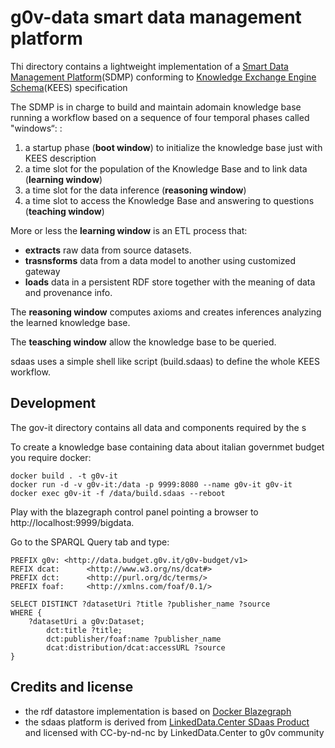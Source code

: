 # g0v-data smart data management platform

Thi directory contains a lightweight implementation of a [Smart Data Management Platform](https://it.linkeddata.center/b/smart-data-platform/)(SDMP) conforming to [Knowledge Exchange Engine Schema](http://LinkedData.Center/kees)(KEES) specification

The SDMP is in charge to build and maintain adomain knowledge base running a workflow based on a sequence of four temporal phases called "windows“:
:
1. a startup  phase (**boot window**)  to initialize the knowledge base just with KEES description
2. a time slot for the population of the Knowledge Base and to link data (**learning window**)
3. a time slot for the data inference (**reasoning window**)
4. a time slot to access the Knowledge Base and answering to questions  (**teaching window**)



More or less the  **learning window** is an ETL process that:
  
- **extracts** raw data from source datasets.
- **trasnsforms** data from a data model to another using customized gateway
- **loads** data in a persistent RDF store together with the meaning of data and provenance info.

The **reasoning window** computes axioms and creates inferences analyzing the learned knowledge base.

The **teasching window** allow the knowledge base to be queried.


sdaas uses a simple shell like script (build.sdaas) to define the whole KEES workflow.

## Development

The gov-it directory contains all data and components required by the s

To create a knowledge base containing data about italian governmet budget you require docker:

```
docker build . -t g0v-it
docker run -d -v g0v-it:/data -p 9999:8080 --name g0v-it g0v-it
docker exec g0v-it -f /data/build.sdaas --reboot
```

Play with the blazegraph control panel pointing a browser to http://localhost:9999/bigdata.

Go to the SPARQL Query tab and type:

```
PREFIX g0v: <http://data.budget.g0v.it/g0v-budget/v1>
REFIX dcat:      <http://www.w3.org/ns/dcat#> 
PREFIX dct:      <http://purl.org/dc/terms/> 
PREFIX foaf:     <http://xmlns.com/foaf/0.1/> 

SELECT DISTINCT ?datasetUri ?title ?publisher_name ?source
WHERE {
	?datasetUri a g0v:Dataset;
		dct:title ?title;
		dct:publisher/foaf:name ?publisher_name
		dcat:distribution/dcat:accessURL ?source
}
```

## Credits and license

- the rdf datastore implementation is based on [Docker Blazegraph](https://github.com/lyrasis/docker-blazegraph)
- the sdaas platform is derived from [LinkedData.Center SDaas Product](https://it.linkeddata.center/p/sdaas) and licensed with CC-by-nd-nc by LinkedData.Center to g0v community

